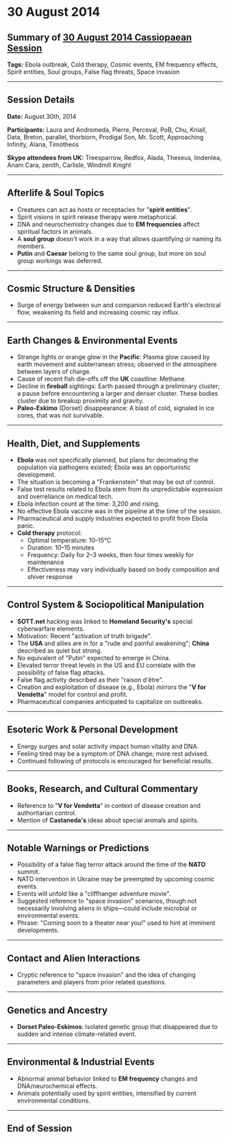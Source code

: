 # 30 August 2014

## Summary of [30 August 2014 Cassiopaean Session](https://cassiopaea.org/forum/threads/session-30-august-2014.35908/#post-519244)

**Tags:** Ebola outbreak, Cold therapy, Cosmic events, EM frequency effects, Spirit entities, Soul groups, False flag threats, Space invasion

---

## Session Details

**Date:** August 30th, 2014

**Participants:** Laura and Andromeda, Pierre, Perceval, PoB, Chu, Kniall, Data, Breton, parallel, thorbiorn, Prodigal Son, Mr. Scott, Approaching Infinity, Alana, Timótheos

**Skype attendees from UK:** Treesparrow, Redfox, Alada, Theseus, lindenlea, Anam Cara, zenith, Carlisle, Windmill Knight

---

## Afterlife & Soul Topics

- Creatures can act as hosts or receptacles for "**spirit entities**".
- Spirit visions in spirit release therapy were metaphorical.
- DNA and neurochemistry changes due to **EM frequencies** affect spiritual factors in animals.
- A **soul group** doesn't work in a way that allows quantifying or naming its members.
- **Putin** and **Caesar** belong to the same soul group, but more on soul group workings was deferred.

---

## Cosmic Structure & Densities

- Surge of energy between sun and companion reduced Earth's electrical flow, weakening its field and increasing cosmic ray influx.

---

## Earth Changes & Environmental Events

- Strange lights or orange glow in the **Pacific**: Plasma glow caused by earth movement and subterranean stress; observed in the atmosphere between layers of charge.
- Cause of recent fish die-offs off the **UK** coastline: Methane.
- Decline in **fireball** sightings: Earth passed through a preliminary cluster; a pause before encountering a larger and denser cluster. These bodies cluster due to breakup proximity and gravity.
- **Paleo-Eskimo** (Dorset) disappearance: A blast of cold, signaled in ice cores, that was not survivable.

---

## Health, Diet, and Supplements

- **Ebola** was not specifically planned, but plans for decimating the population via pathogens existed; Ebola was an opportunistic development.
- The situation is becoming a "Frankenstein" that may be out of control.
- False test results related to Ebola stem from its unpredictable expression and overreliance on medical tech.
- Ebola infection count at the time: 3,200 and rising.
- No effective Ebola vaccine was in the pipeline at the time of the session.
- Pharmaceutical and supply industries expected to profit from Ebola panic.
- **Cold therapy** protocol:
    - Optimal temperature: 10–15°C
    - Duration: 10–15 minutes
    - Frequency: Daily for 2–3 weeks, then four times weekly for maintenance
    - Effectiveness may vary individually based on body composition and shiver response

---

## Control System & Sociopolitical Manipulation

- **SOTT.net** hacking was linked to **Homeland Security's** special cyberwarfare elements.
- Motivation: Recent "activation of truth brigade".
- The **USA** and allies are in for a "rude and painful awakening"; **China** described as quiet but strong.
- No equivalent of "Putin" expected to emerge in China.
- Elevated terror threat levels in the US and EU correlate with the possibility of false flag attacks.
- False flag activity described as their "raison d'être".
- Creation and exploitation of disease (e.g., Ebola) mirrors the "**V for Vendetta**" model for control and profit.
- Pharmaceutical companies anticipated to capitalize on outbreaks.

---

## Esoteric Work & Personal Development

- Energy surges and solar activity impact human vitality and DNA.
- Feeling tired may be a symptom of DNA change; more rest advised.
- Continued following of protocols is encouraged for beneficial results.

---

## Books, Research, and Cultural Commentary

- Reference to "**V for Vendetta**" in context of disease creation and authoritarian control.
- Mention of **Castaneda's** ideas about special animals and spirits.

---

## Notable Warnings or Predictions

- Possibility of a false flag terror attack around the time of the **NATO** summit.
- NATO intervention in Ukraine may be preempted by upcoming cosmic events.
- Events will unfold like a "cliffhanger adventure movie".
- Suggested reference to "space invasion" scenarios, though not necessarily involving aliens in ships—could include microbial or environmental events.
- Phrase: "Coming soon to a theater near you!" used to hint at imminent developments.

---

## Contact and Alien Interactions

- Cryptic reference to "space invasion" and the idea of changing parameters and players from prior related questions.

---

## Genetics and Ancestry

- **Dorset Paleo-Eskimos**: Isolated genetic group that disappeared due to sudden and intense climate-related event.

---

## Environmental & Industrial Events

- Abnormal animal behavior linked to **EM frequency** changes and DNA/neurochemical effects.
- Animals potentially used by spirit entities, intensified by current environmental conditions.

---

## End of Session